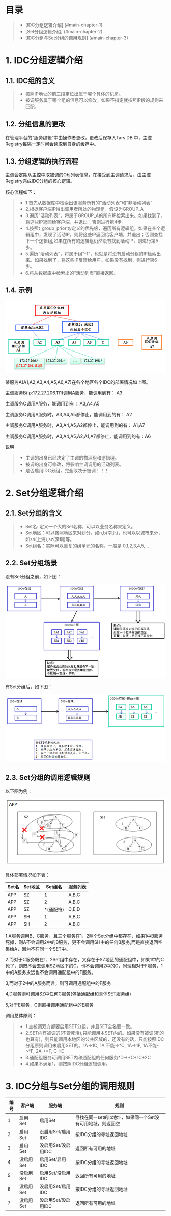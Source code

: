 # 目录
> * [IDC分组逻辑介绍] (#main-chapter-1)
> * [Set分组逻辑介绍] (#main-chapter-2)
> * [IDC分组与Set分组的调用规则] (#main-chapter-3)

# 1. IDC分组逻辑介绍 <a id="main-chapter-1"></a>

## 1.1. IDC组的含义

> * 按照IP地址的前三段定位出属于哪个具体的机房。
> * 被调服务属于哪个组的信息可以修改，如果不指定就按照IP段的规则来匹配。

## 1.2. 分组信息的更改

在管理平台的“服务编辑”中由操作者更改，更改后保存入Tars DB 中，主控Registry每隔一定时间会读取到自身的缓存中。

## 1.3. 分组逻辑的执行流程

主调会定期从主控中取被调的Obj列表信息，在接受到主调请求后，由主控Registry完成IDC分组的核心逻辑。

核心流程如下：
> * 1.首先从数据库中检索出该服务所有的“活动列表”和“非活动列表”
> * 2.根据客户端IP得出调用者所处的物理组，假设为GROUP_A
> * 3.遍历“活动列表”，将属于GROUP_A的所有IP检索出来。如果找到了，将这些IP返回给客户端，并退出；否则进行第4步。
> * 4.按照t_group_priority定义的优先级，遍历所有逻辑组。如果在某个逻辑组中，发现了活动IP，则将这些IP返回给客户端，并退出；否则查找下一个逻辑组,如果在所有的逻辑组仍然没有找到活动IP，则进行第5步。
> * 5.遍历“活动列表”，将属于组“-1”，也就是将没有启动分组的IP检索出来。如果找到了，将这些IP反馈给用户。如果没有找到，则进行第6步。
> * 6.将从数据库中检索出的“活动列表”直接返回。

## 1.4. 示例

![tars](../assets/tars_idc_pic.png)

某服务A(A1,A2,A3,A4,A5,A6,A7)在各个地区各个IDC的部署情况如上图。

主调服务B(ip:172.27.206.111)调用A服务，能调用到有：          A3

主调服务C调用A服务，能调用到有：                             A3,A4,A5

主调服务C调用A服务时，A3,A4,A5都停止，能调用到的有：         A2

主调服务C调用A服务时，A3,A4,A5,A2都停止，能调用到的有：      A1,A7

主调服务C调用A服务时，A3,A4,A5,A2,A1,A7都停止，能调用到的有：A6

说明
> * 主调的出身已经决定了主调的物理组和逻辑组。
> * 被调的出身可修改，将影响主调调用的活动列表。
> * 是否启用IDC分组，完全取决于被调！！！

# 2. Set分组逻辑介绍 <a id="main-chapter-2"></a>

## 2.1. Set分组的含义

> * Set名:   定义一个大的Set名称，可以以业务名称来定义。
> * Set地区：可以按照地区来对划分，如n,b(南北)，也可以以城市来分，如sh(上海),sz(深圳)等。
> * Set组名：实际可以重复的组单元的名称，一般是 0,1,2,3,4,5,…

## 2.2. Set分组场景

没有Set分组之前，如下图：

![tars](../assets/tars_set_pic1.png)

有Set分组后，如下图：

![tars](../assets/tars_set_pic2.png)

## 2.3. Set分组的调用逻辑规则

以下图为例：

![tars](../assets/tars_set_pic3.png)

具体部署情况如下表：

Set名 |Set地区 |Set组名 |服务列表
------|-----|------|----
APP |SZ |1 |A,B,C
APP |SZ |2 |A,B,C
APP |SZ |\*(通配符) |C,E,D 
APP |SH |1 |A,B,C
APP |SH |2 |A,B,C

1.A服务调用B、C服务，且三个服务在1，2两个Set分组中都存在，如果1中B服务死掉，则A不会调用2中的B服务，更不会调用SH中的任何B服务,而是直接返回空集给A，因为不在同一个SET中。

2.而对于C服务既在1、2Set组中存在，又存在于SZ地区的通配组中，如果1中的C死了，则既不会去调用SZ地区下的C，也不会调用2中的C，同理相对于F服务，1中的A服务永远也不会调用通配组中的F服务。

3,而对于2中的A服务而言，则可调用通配组中的F服务

4,D服务则可调用SZ中任何C服务(包括通配组和具体SET服务组)

5,对于E服务，C则直接调用通配组中的E服务

调用总体原则：
> * 1.主被调双方都要启用SET分组，并且SET全名要一致。
> * 2.SET内有被调的(不管死活),只能调用本SET内的。如果没有被调(死的也算有)，则只能调用本地区的公共区域的，还没有的话，只能按照IDC分组原则调用未启用SET的。1A->1C, 1A 不能->*C, 1A->1F, 1A不能->*F, 2A->*F, C->E 
> * 3.通配组服务可调用SET内和通配组的任何服务*D->*C+1C+2C
> * 4.如果不满足1，则按照IDC分组逻辑调用。

# 3. IDC分组与Set分组的调用规则 <a id="main-chapter-3"></a>

编号 |客户端 |服务端 |规则
------|-----|------|----
1 |启用Set |启用Set |寻找在同一set的ip地址，如果同一个Set没有可用地址，则返回空
2 |启用Set |没启用Set/启用IDC |按IDC分组的寻址返回地址
3 |启用Set |没启用Set/没启用IDC |返回所有可用的地址
4 |没启用Set |启用Set/启用IDC |按IDC分组的寻址返回地址
5 |没启用Set |启用Set/没启用IDC |返回所有可用的地址
6 |没启用Set |没启用Set/启用IDC |按IDC分组的寻址返回地址
7 |没启用Set |没启用Set/没启用IDC |返回所有可用的地址